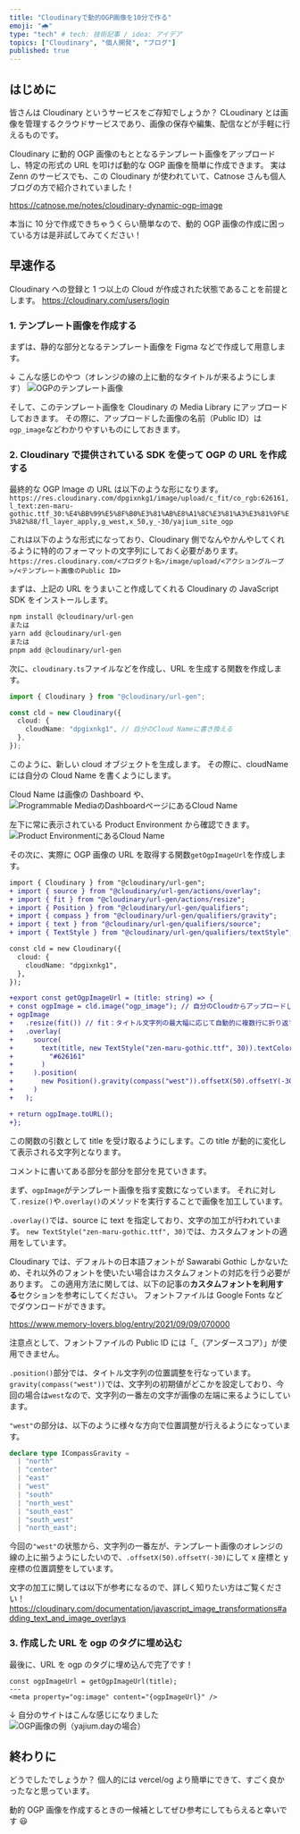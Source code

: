 ```yaml
---
title: "Cloudinaryで動的OGP画像を10分で作る"
emoji: "🌧️"
type: "tech" # tech: 技術記事 / idea: アイデア
topics: ["Cloudinary", "個人開発", "ブログ"]
published: true
---
```


## はじめに

皆さんは Cloudinary というサービスをご存知でしょうか？
CLoudinary とは画像を管理するクラウドサービスであり、画像の保存や編集、配信などが手軽に行えるものです。

Cloudinary に動的 OGP 画像のもととなるテンプレート画像をアップロードし、特定の形式の URL を叩けば動的な OGP 画像を簡単に作成できます。
実は Zenn のサービスでも、この Cloudinary が使われていて、Catnose さんも個人ブログの方で紹介されていました！

https://catnose.me/notes/cloudinary-dynamic-ogp-image

本当に 10 分で作成できちゃうくらい簡単なので、動的 OGP 画像の作成に困っている方は是非試してみてください！

## 早速作る

Cloudinary への登録と 1 つ以上の Cloud が作成された状態であることを前提とします。
https://cloudinary.com/users/login

### 1. テンプレート画像を作成する

まずは、静的な部分となるテンプレート画像を Figma などで作成して用意します。

↓ こんな感じのやつ（オレンジの線の上に動的なタイトルが来るようにします）
![OGPのテンプレート画像](https://storage.googleapis.com/zenn-user-upload/70e6482c6be3-20230810.png)

そして、このテンプレート画像を Cloudinary の Media Library にアップロードしておきます。
その際に、アップロードした画像の名前（Public ID）は`ogp_image`などわかりやすいものにしておきます。

### 2. Cloudinary で提供されている SDK を使って OGP の URL を作成する

最終的な OGP Image の URL は以下のような形になります。
`https://res.cloudinary.com/dpgixnkg1/image/upload/c_fit/co_rgb:626161,l_text:zen-maru-gothic.ttf_30:%E4%BB%99%E5%8F%B0%E3%81%AB%E8%A1%8C%E3%81%A3%E3%81%9F%E3%82%88/fl_layer_apply,g_west,x_50,y_-30/yajium_site_ogp`

これは以下のような形式になっており、Cloudinary 側でなんやかんやしてくれるように特的のフォーマットの文字列にしておく必要があります。
`https://res.cloudinary.com/<プロダクト名>/image/upload/<アクショングループ>/<テンプレート画像のPublic ID>`

まずは、上記の URL をうまいこと作成してくれる Cloudinary の JavaScript SDK をインストールします。

```bash
npm install @cloudinary/url-gen
または
yarn add @cloudinary/url-gen
または
pnpm add @cloudinary/url-gen
```

次に、`cloudinary.ts`ファイルなどを作成し、URL を生成する関数を作成します。

```ts:cloudinary.ts
import { Cloudinary } from "@cloudinary/url-gen";

const cld = new Cloudinary({
  cloud: {
    cloudName: "dpgixnkg1", // 自分のCloud Nameに書き換える
  },
});
```

このように、新しい cloud オブジェクトを生成します。
その際に、cloudName には自分の Cloud Name を書くようにします。

Cloud Name は画像の Dashboard や、
![Programmable MediaのDashboardページにあるCloud Name](https://storage.googleapis.com/zenn-user-upload/445d69ad7ca3-20230810.png)

左下に常に表示されている Product Environment から確認できます。
![Product EnvironmentにあるCloud Name](https://storage.googleapis.com/zenn-user-upload/0771d8186b71-20230810.png)

その次に、実際に OGP 画像の URL を取得する関数`getOgpImageUrl`を作成します。

```diff ts:cloudinary.ts
import { Cloudinary } from "@cloudinary/url-gen";
+ import { source } from "@cloudinary/url-gen/actions/overlay";
+ import { fit } from "@cloudinary/url-gen/actions/resize";
+ import { Position } from "@cloudinary/url-gen/qualifiers";
+ import { compass } from "@cloudinary/url-gen/qualifiers/gravity";
+ import { text } from "@cloudinary/url-gen/qualifiers/source";
+ import { TextStyle } from "@cloudinary/url-gen/qualifiers/textStyle";

const cld = new Cloudinary({
  cloud: {
    cloudName: "dpgixnkg1",
  },
});

+export const getOgpImageUrl = (title: string) => {
+ const ogpImage = cld.image("ogp_image"); // 自分のCloudからアップロードしたテンプレート画像のPublic IDを書く
+ ogpImage
+   .resize(fit()) // fit：タイトル文字列の最大幅に応じて自動的に複数行に折り返す
+   .overlay(
+     source(
+       text(title, new TextStyle("zen-maru-gothic.ttf", 30)).textColor(　// カスタムフォントファイルとテキストカラーの指定
+         "#626161"
+       )
+     ).position(
+       new Position().gravity(compass("west")).offsetX(50).offsetY(-30) // タイトル文字列を表示する位置の調整
+     )
+   );

+ return ogpImage.toURL();
+};
```

この関数の引数として title を受け取るようにします。この title が動的に変化して表示される文字列となります。

コメントに書いてある部分を部分を部分を見ていきます。

まず、`ogpImage`がテンプレート画像を指す変数になっています。
それに対して`.resize()`や`.overlay()`のメソッドを実行することで画像を加工しています。

`.overlay()`では、source に text を指定しており、文字の加工が行われています。
`new TextStyle("zen-maru-gothic.ttf", 30)`では、カスタムフォントの適用をしています。

Cloudinary では、デフォルトの日本語フォントが Sawarabi Gothic しかないため、それ以外のフォントを使いたい場合はカスタムフォントの対応を行う必要があります。
この適用方法に関しては、以下の記事の**カスタムフォントを利用する**セクションを参考にしてください。
フォントファイルは Google Fonts などでダウンロードができます。

https://www.memory-lovers.blog/entry/2021/09/09/070000

注意点として、フォントファイルの Public ID には「\_（アンダースコア）」が使用できません。

`.position()`部分では、タイトル文字列の位置調整を行なっています。
`gravity(compass("west"))`では、文字列の初期値がどこかを設定しており、今回の場合は`west`なので、文字列の一番左の文字が画像の左端に来るようにしています。

`"west"`の部分は、以下のように様々な方向で位置調整が行えるようになっています。

```ts
declare type ICompassGravity =
  | "north"
  | "center"
  | "east"
  | "west"
  | "south"
  | "north_west"
  | "south_east"
  | "south_west"
  | "north_east";
```

今回の`"west"`の状態から、文字列の一番左が、テンプレート画像のオレンジの線の上に揃うようにしたいので、`.offsetX(50).offsetY(-30)`にして x 座標と y 座標の位置調整をしています。

文字の加工に関しては以下が参考になるので、詳しく知りたい方はご覧ください！
https://cloudinary.com/documentation/javascript_image_transformations#adding_text_and_image_overlays

### 3. 作成した URL を ogp のタグに埋め込む

最後に、URL を ogp のタグに埋め込んで完了です！

```astro
const ogpImageUrl = getOgpImageUrl(title);
---
<meta property="og:image" content="{ogpImageUrl}" />
```

↓ 自分のサイトはこんな感じになりました
![OGP画像の例（yajium.dayの場合）](https://storage.googleapis.com/zenn-user-upload/2b2b4c6ad89d-20230810.png)

## 終わりに

どうでしたでしょうか？
個人的には vercel/og より簡単にできて、すごく良かったなと思っています。

動的 OGP 画像を作成するときの一候補としてぜひ参考にしてもらえると幸いです 😃
